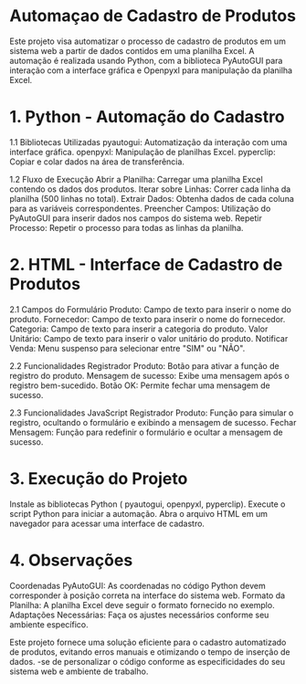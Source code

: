 # Automaçao de Cadastro de Produtos

Este projeto visa automatizar o processo de cadastro de produtos em um sistema web a partir de dados contidos em uma planilha Excel. 
A automação é realizada usando Python, com a biblioteca PyAutoGUI para interação com a interface gráfica e Openpyxl para manipulação da planilha Excel.

# 1. Python - Automação do Cadastro

1.1 Bibliotecas Utilizadas
pyautogui: Automatização da interação com uma interface gráfica.
openpyxl: Manipulação de planilhas Excel.
pyperclip: Copiar e colar dados na área de transferência.

1.2 Fluxo de Execução
Abrir a Planilha: Carregar uma planilha Excel contendo os dados dos produtos.
Iterar sobre Linhas: Correr cada linha da planilha (500 linhas no total).
Extrair Dados: Obtenha dados de cada coluna para as variáveis ​​correspondentes.
Preencher Campos: Utilização do PyAutoGUI para inserir dados nos campos do sistema web.
Repetir Processo: Repetir o processo para todas as linhas da planilha.

# 2. HTML - Interface de Cadastro de Produtos

2.1 Campos do Formulário
Produto: Campo de texto para inserir o nome do produto.
Fornecedor: Campo de texto para inserir o nome do fornecedor.
Categoria: Campo de texto para inserir a categoria do produto.
Valor Unitário: Campo de texto para inserir o valor unitário do produto.
Notificar Venda: Menu suspenso para selecionar entre "SIM" ou "NÃO".

2.2 Funcionalidades
Registrador Produto: Botão para ativar a função de registro do produto.
Mensagem de sucesso: Exibe uma mensagem após o registro bem-sucedido.
Botão OK: Permite fechar uma mensagem de sucesso.

2.3 Funcionalidades JavaScript
Registrador Produto: Função para simular o registro, ocultando o formulário e exibindo a mensagem de sucesso.
Fechar Mensagem: Função para redefinir o formulário e ocultar a mensagem de sucesso.

# 3. Execução do Projeto
Instale as bibliotecas Python ( pyautogui, openpyxl, pyperclip).
Execute o script Python para iniciar a automação.
Abra o arquivo HTML em um navegador para acessar uma interface de cadastro.

# 4. Observações
Coordenadas PyAutoGUI: As coordenadas no código Python devem corresponder à posição correta na interface do sistema web.
Formato da Planilha: A planilha Excel deve seguir o formato fornecido no exemplo.
Adaptações Necessárias: Faça os ajustes necessários conforme seu ambiente específico.

Este projeto fornece uma solução eficiente para o cadastro automatizado de produtos, evitando erros manuais e otimizando o tempo de inserção de dados. -se de personalizar o código conforme as especificidades do seu sistema web e ambiente de trabalho.
